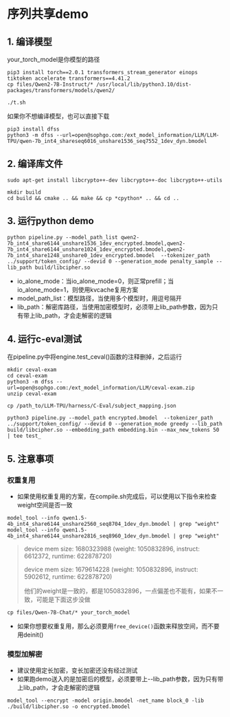 # 序列共享demo

## 1. 编译模型
your_torch_model是你模型的路径
```shell
pip3 install torch==2.0.1 transformers_stream_generator einops tiktoken accelerate transformers==4.41.2
cp files/Qwen2-7B-Instruct/* /usr/local/lib/python3.10/dist-packages/transformers/models/qwen2/

./t.sh
```
如果你不想编译模型，也可以直接下载
```shell
pip3 install dfss
python3 -m dfss --url=open@sophgo.com:/ext_model_information/LLM/LLM-TPU/qwen-7b_int4_shareseq6016_unshare1536_seq7552_1dev_dyn.bmodel
```


## 2. 编译库文件
```shell
sudo apt-get install libcrypto++-dev libcrypto++-doc libcrypto++-utils

mkdir build
cd build && cmake .. && make && cp *cpython* .. && cd ..
```

## 3. 运行python demo
```shell
python pipeline.py --model_path_list qwen2-7b_int4_share6144_unshare1536_1dev_encrypted.bmodel,qwen2-7b_int4_share6144_unshare1024_1dev_encrypted.bmodel,qwen2-7b_int4_share1248_unshare0_1dev_encrypted.bmodel  --tokenizer_path ../support/token_config/ --devid 0 --generation_mode penalty_sample --lib_path build/libcipher.so
```
* io_alone_mode：当io_alone_mode=0，则正常prefill；当io_alone_mode=1，则使用kvcache复用方案
* model_path_list：模型路径，当使用多个模型时，用逗号隔开
* lib_path：解密库路径，当使用加密模型时，必须带上lib_path参数，因为只有带上lib_path，才会走解密的逻辑

## 4. 运行c-eval测试
在pipeline.py中将engine.test_ceval()函数的注释删掉，之后运行
```
mkdir ceval-exam 
cd ceval-exam
python3 -m dfss --url=open@sophgo.com:/ext_model_information/LLM/ceval-exam.zip
unzip ceval-exam

cp /path_to/LLM-TPU/harness/C-Eval/subject_mapping.json

python3 pipeline.py --model_path encrypted.bmodel  --tokenizer_path ../support/token_config/ --devid 0 --generation_mode greedy --lib_path build/libcipher.so --embedding_path embedding.bin --max_new_tokens 50 | tee test_
```

## 5. 注意事项

### 权重复用
* 如果使用权重复用的方案，在compile.sh完成后，可以使用以下指令来检查weight空间是否一致

```shell
model_tool --info qwen1.5-4b_int4_share6144_unshare2560_seq8704_1dev_dyn.bmodel | grep "weight"
model_tool --info qwen1.5-4b_int4_share6144_unshare2816_seq8960_1dev_dyn.bmodel | grep "weight"
```
> device mem size: 1680323988 (weight: 1050832896, instruct: 6612372, runtime: 622878720)
>
> device mem size: 1679614228 (weight: 1050832896, instruct: 5902612, runtime: 622878720)
>
> 他们的weight是一致的，都是1050832896，一点偏差也不能有，如果不一致，可能是下面这步没做
```shell
cp files/Qwen-7B-Chat/* your_torch_model
```

* 如果你想要权重复用，那么必须要用`free_device()`函数来释放空间，而不要用deinit()

### 模型加解密
* 建议使用定长加密，变长加密还没有经过测试
* 如果跑demo送入的是加密后的模型，必须要带上--lib_path参数，因为只有带上lib_path，才会走解密的逻辑
```shell
model_tool --encrypt -model origin.bmodel -net_name block_0 -lib ./build/libcipher.so -o encrypted.bmodel
```
